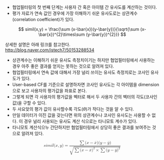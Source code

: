 * 협업필터링의 첫 번째 단계는 사용자 간 혹은 아이템 간 유사도를 계산하는 것이다.
* 평가 자료가 연속 값인 경우에 가장 이해하기 쉬운 유사도로는 상관계수(correlation coefficient)가 있다.

$$
simil(x,y) = \frac{\sum (x-\bar{x})(y-\bar{y})}{\sqrt{\sum (x-\bar{x})^{2}\times\sum (y-\bar{y})^{2}}}
$$

상세한 설명은 아래 링크를 참고한다.
http://blog.naver.com/istech7/50153288534

* 상관계수는 이해하기 쉬운 유사도 측정치이기는 하지만 협업필터링에서 사용하는 경우 아주 좋은 결과를 얻지는 못하는 것으로 알려져 있다.
* 협업필터링에서 연속 값에 대해서 가장 널리 쓰이는 유사도 측정치로는 코사인 유사도가 있다.
* User-based CF를 기준으로 설명하자면 코사인 유사도는 각 아이템을 dimension으로 보고 사용자의 평가값을 좌표로 본다.
* 그렇게 되면 각 사용자의 평가값을 벡터로 해서 두 사용자 간의 벡터의 각도(코사인 값)을 구할 수 있다.
* 두 사요앚의 평가 값이 유사할수록 각도($\theta$)가 작다는 것을 알 수 있다.
* 만일 데이터가 이진 값을 갖는다면 위의 상관계수나 코사인 유사도는 사용할 수 없다. 이 경우 널리 사용되는 유사도 계산 식으로는 타니모토 계수가 있다.
* 타니모토 계산식으누 간단하지만 협업필터링에서 상당히 좋은 결과를 보여주는 것으로 알려져 있다.


<math xmlns="http://www.w3.org/1998/Math/MathML" display="block">
  <mi>s</mi>
  <mi>i</mi>
  <mi>m</mi>
  <mi>i</mi>
  <mi>l</mi>
  <mo stretchy="false">(</mo>
  <mi>x</mi>
  <mo>,</mo>
  <mi>y</mi>
  <mo stretchy="false">)</mo>
  <mo>=</mo>
  <mfrac>
    <mrow>
      <mo>&#x2211;<!-- ∑ --></mo>
      <mo stretchy="false">(</mo>
      <mi>x</mi>
      <mo>&#x2212;<!-- − --></mo>
      <mrow class="MJX-TeXAtom-ORD">
        <mover>
          <mi>x</mi>
          <mo stretchy="false">&#x00AF;<!-- ¯ --></mo>
        </mover>
      </mrow>
      <mo stretchy="false">)</mo>
      <mo stretchy="false">(</mo>
      <mi>y</mi>
      <mo>&#x2212;<!-- − --></mo>
      <mrow class="MJX-TeXAtom-ORD">
        <mover>
          <mi>y</mi>
          <mo stretchy="false">&#x00AF;<!-- ¯ --></mo>
        </mover>
      </mrow>
      <mo stretchy="false">)</mo>
    </mrow>
    <msqrt>
      <mo>&#x2211;<!-- ∑ --></mo>
      <mo stretchy="false">(</mo>
      <mi>x</mi>
      <mo>&#x2212;<!-- − --></mo>
      <mrow class="MJX-TeXAtom-ORD">
        <mover>
          <mi>x</mi>
          <mo stretchy="false">&#x00AF;<!-- ¯ --></mo>
        </mover>
      </mrow>
      <msup>
        <mo stretchy="false">)</mo>
        <mrow class="MJX-TeXAtom-ORD">
          <mn>2</mn>
        </mrow>
      </msup>
      <mo>&#x00D7;<!-- × --></mo>
      <mo>&#x2211;<!-- ∑ --></mo>
      <mo stretchy="false">(</mo>
      <mi>y</mi>
      <mo>&#x2212;<!-- − --></mo>
      <mrow class="MJX-TeXAtom-ORD">
        <mover>
          <mi>y</mi>
          <mo stretchy="false">&#x00AF;<!-- ¯ --></mo>
        </mover>
      </mrow>
      <msup>
        <mo stretchy="false">)</mo>
        <mrow class="MJX-TeXAtom-ORD">
          <mn>2</mn>
        </mrow>
      </msup>
    </msqrt>
  </mfrac>
</math>
